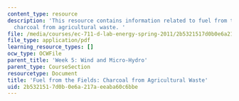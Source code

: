 ```yaml
---
content_type: resource
description: 'This resource contains information related to fuel from the fields:
  charcoal from agricultural waste. '
file: /media/courses/ec-711-d-lab-energy-spring-2011/2b5321517d0b0e6a217aeeaba60c6bbe_MITEC_711S11_read5_fuel.pdf
file_type: application/pdf
learning_resource_types: []
ocw_type: OCWFile
parent_title: 'Week 5: Wind and Micro-Hydro'
parent_type: CourseSection
resourcetype: Document
title: 'Fuel from the Fields: Charcoal from Agricultural Waste'
uid: 2b532151-7d0b-0e6a-217a-eeaba60c6bbe
---
```

